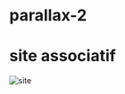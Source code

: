 # parallax-2
# site associatif

![site](https://user-images.githubusercontent.com/61543927/176540077-af210c87-f01a-444e-9df9-d78b46c6ea43.png)

